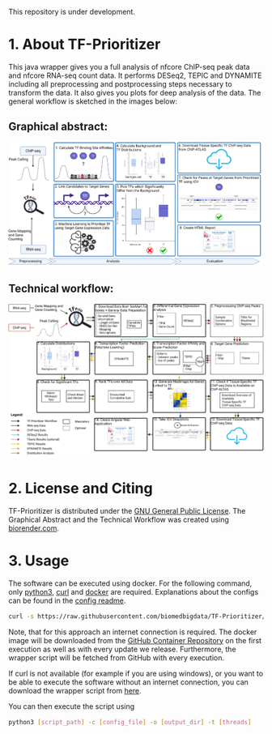 This repository is under development.

# 1. About TF-Prioritizer

This java wrapper gives you a full analysis of nfcore ChIP-seq peak data and nfcore RNA-seq count data. It performs
DESeq2, TEPIC and DYNAMITE including all preprocessing and postprocessing steps necessary to transform the data. It also
gives you plots for deep analysis of the data. The general workflow is sketched in the images below:

## Graphical abstract:

![Graphical abstrat](https://raw.githubusercontent.com/biomedbigdata/TF-Prioritizer/master/media/graphicalAbstract.png)

## Technical workflow:

![Technical workflow](https://github.com/biomedbigdata/TF-Prioritizer/raw/master/media/technicalWorkflow.png)

# 2. License and Citing

TF-Prioritizer is distributed under the [GNU General Public License](https://www.gnu.org/licenses/gpl-3.0.en.html). The
Graphical Abstract and the Technical Workflow
was created using [biorender.com](https://biorender.com/).

# 3. Usage

The software can be executed using docker. For the following command, only [python3](https://www.python.org/downloads/),
[curl](https://curl.se/download.html) and [docker](https://docs.docker.com/get-docker/) are required.
Explanations about the configs can be found in the [config readme](configTemplates/README.md).

```bash
curl -s https://raw.githubusercontent.com/biomedbigdata/TF-Prioritizer/master/docker.py | python3 - -c [config_file] -o [output_dir] -t [threads]
```

Note, that for this approach an internet connection is required. The docker image will be downloaded from the [GitHub
Container Repository](https://ghcr.io/biomedbigdata/tfprio) on the first execution as well as with every update we
release. Furthermore, the wrapper script
will be fetched from GitHub with every execution.

If curl is not available (for example if you are using windows), or you want to be able to execute the software without
an internet connection, you can download the wrapper script
from [here](https://raw.githubusercontent.com/biomedbigdata/TF-Prioritizer/pipeJar/docker.py).

You can then execute the script using

```bash
python3 [script_path] -c [config_file] -o [output_dir] -t [threads]
```
